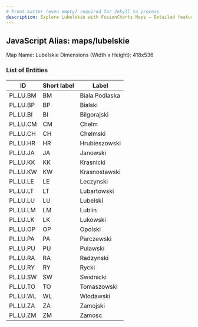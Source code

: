 ```yaml
---
# Front matter (even empty) required for Jekyll to process
description: Explore Lubelskie with FusionCharts Maps – Detailed features for seamless integration. Try now & enhance your data visualization today! 
---
```


## JavaScript Alias: maps/lubelskie

Map Name: Lubelskie
Dimensions (Width x Height): 418x536





### List of Entities

ID | Short label | Label
---|---|---|
PL.LU.BM|BM|Biala Podlaska
PL.LU.BP|BP|Bialski
PL.LU.BI|BI|Bilgorajski
PL.LU.CM|CM|Chelm
PL.LU.CH|CH|Chelmski
PL.LU.HR|HR|Hrubieszowski
PL.LU.JA|JA|Janowski
PL.LU.KK|KK|Krasnicki
PL.LU.KW|KW|Krasnostawski
PL.LU.LE|LE|Leczynski
PL.LU.LT|LT|Lubartowski
PL.LU.LU|LU|Lubelski
PL.LU.LM|LM|Lublin
PL.LU.LK|LK|Lukowski
PL.LU.OP|OP|Opolski
PL.LU.PA|PA|Parczewski
PL.LU.PU|PU|Pulawski
PL.LU.RA|RA|Radzynski
PL.LU.RY|RY|Rycki
PL.LU.SW|SW|Swidnicki
PL.LU.TO|TO|Tomaszowski
PL.LU.WL|WL|Wlodawski
PL.LU.ZA|ZA|Zamojski
PL.LU.ZM|ZM|Zamosc


